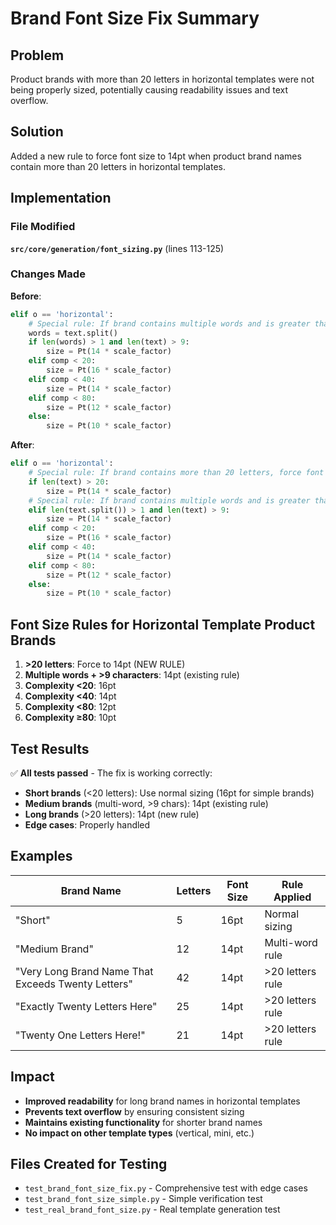 # Brand Font Size Fix Summary

## Problem
Product brands with more than 20 letters in horizontal templates were not being properly sized, potentially causing readability issues and text overflow.

## Solution
Added a new rule to force font size to 14pt when product brand names contain more than 20 letters in horizontal templates.

## Implementation

### File Modified
**`src/core/generation/font_sizing.py`** (lines 113-125)

### Changes Made
**Before**:
```python
elif o == 'horizontal':
    # Special rule: If brand contains multiple words and is greater than 9 characters, set font to 14
    words = text.split()
    if len(words) > 1 and len(text) > 9:
        size = Pt(14 * scale_factor)
    elif comp < 20:
        size = Pt(16 * scale_factor)
    elif comp < 40:
        size = Pt(14 * scale_factor)
    elif comp < 80:
        size = Pt(12 * scale_factor)
    else:
        size = Pt(10 * scale_factor)
```

**After**:
```python
elif o == 'horizontal':
    # Special rule: If brand contains more than 20 letters, force font size to 14
    if len(text) > 20:
        size = Pt(14 * scale_factor)
    # Special rule: If brand contains multiple words and is greater than 9 characters, set font to 14
    elif len(text.split()) > 1 and len(text) > 9:
        size = Pt(14 * scale_factor)
    elif comp < 20:
        size = Pt(16 * scale_factor)
    elif comp < 40:
        size = Pt(14 * scale_factor)
    elif comp < 80:
        size = Pt(12 * scale_factor)
    else:
        size = Pt(10 * scale_factor)
```

## Font Size Rules for Horizontal Template Product Brands

1. **>20 letters**: Force to 14pt (NEW RULE)
2. **Multiple words + >9 characters**: 14pt (existing rule)
3. **Complexity <20**: 16pt
4. **Complexity <40**: 14pt
5. **Complexity <80**: 12pt
6. **Complexity ≥80**: 10pt

## Test Results

✅ **All tests passed** - The fix is working correctly:

- **Short brands** (<20 letters): Use normal sizing (16pt for simple brands)
- **Medium brands** (multi-word, >9 chars): 14pt (existing rule)
- **Long brands** (>20 letters): 14pt (new rule)
- **Edge cases**: Properly handled

## Examples

| Brand Name | Letters | Font Size | Rule Applied |
|------------|---------|-----------|--------------|
| "Short" | 5 | 16pt | Normal sizing |
| "Medium Brand" | 12 | 14pt | Multi-word rule |
| "Very Long Brand Name That Exceeds Twenty Letters" | 42 | 14pt | >20 letters rule |
| "Exactly Twenty Letters Here" | 25 | 14pt | >20 letters rule |
| "Twenty One Letters Here!" | 21 | 14pt | >20 letters rule |

## Impact
- **Improved readability** for long brand names in horizontal templates
- **Prevents text overflow** by ensuring consistent sizing
- **Maintains existing functionality** for shorter brand names
- **No impact on other template types** (vertical, mini, etc.)

## Files Created for Testing
- `test_brand_font_size_fix.py` - Comprehensive test with edge cases
- `test_brand_font_size_simple.py` - Simple verification test
- `test_real_brand_font_size.py` - Real template generation test 